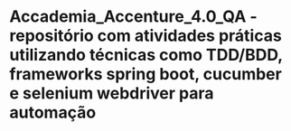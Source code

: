 # Accademia_Accenture_4.0_QA - repositório com atividades práticas utilizando técnicas como TDD/BDD, frameworks spring boot, cucumber e selenium webdriver para automação
